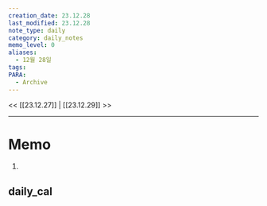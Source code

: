 ```yaml
---
creation_date: 23.12.28
last_modified: 23.12.28
note_type: daily
category: daily_notes
memo_level: 0
aliases:
  - 12월 28일
tags: 
PARA:
  - Archive
---
```


<< [[23.12.27]] | [[23.12.29]] >>

---
# Memo
1.  

## daily_cal
